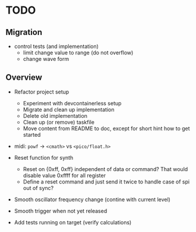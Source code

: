 # TODO

## Migration

- control tests (and implementation)
  - limit change value to range (do not overflow)
  - change wave form

## Overview

- Refactor project setup

  - Experiment with devcontainerless setup
  - Migrate and clean up implementation
  - Delete old implementation
  - Clean up (or remove) taskfile
  - Move content from README to doc, except for short hint how to get started

- midi: `powf` -> `<cmath>` vs `<pico/float.h>`

- Reset function for synth

  - Reset on {0xff, 0xff} independent of data or command? That would disable
    value 0xffff for all register
  - Define a reset command and just send it twice to handle case of spi out of
    sync?

- Smooth oscillator frequency change (contine with current level)
- Smooth trigger when not yet released

- Add tests running on target (verify calculations)

